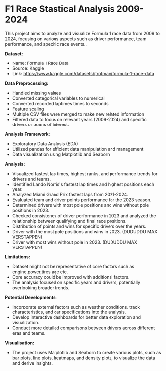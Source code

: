 # F1 Race Stastical Analysis 2009-2024 

This project aims to analyze and visualize Formula 1 race data from 2009 to 2024, focusing on various aspects such as driver performance, team performance, and specific race events..

**Dataset:**
* Name: Formula 1 Race Data
* Source: Kaggle
* Link: https://www.kaggle.com/datasets/jtrotman/formula-1-race-data

**Data Preprocessing:**
* Handled missing values
* Converted categorical variables to numerical
* Converted recorded laptimes times to seconds
* Feature scaling
* Multiple CSV files were merged to make new related information
* Filtered data to focus on relevant years (2009-2024) and specific drivers or teams of interest.

**Analysis Framework:**
* Exploratory Data Analysis (EDA)
* Utilized pandas for efficient data manipulation and management
* Data visualization using Matplotlib and Seaborn


**Analysis:**
* Visualized fastest lap times, highest ranks, and performance trends for drivers and teams.
* Identified Lando Norris's fastest lap times and highest positions each year.
* Analyzed Miami Grand Prix fastest laps from 2021-2024.
* Evaluated team and driver points performance for the 2023 season.
* Determined drivers with most pole positions and wins without pole positions in 2023.
* Checked consistency of driver performance in 2023 and analyzed the relationship between qualifying and final race positions.
* Distribution of points and wins for specific drivers over the years.
* Driver with the most pole positions and wins in 2023. (DUDUDDU MAX VERSTAPPEN)
* Driver with most wins without pole in 2023. (DUDUDDU MAX VERSTAPPEN)

**Limitations:**
* Dataset might not be representative of core factors such as engine,power,tires age etc.
* Core accuracy could be improved with additional factors.
* The analysis focused on specific years and drivers, potentially overlooking broader trends.

**Potential Developments:**
* Incorporate external factors such as weather conditions, track characteristics, and car specifications into the analysis.
* Develop interactive dashboards for better data exploration and visualization.
* Conduct more detailed comparisons between drivers across different eras and teams.

**Visualisation:**
* The project uses Matplotlib and Seaborn to create various plots, such as bar plots, line plots, heatmaps, and density plots, to visualize the data and derive insights.

